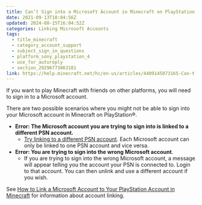 ```yaml
---
title: Can’t Sign into a Microsoft Account in Minecraft on PlayStation
date: 2021-09-13T18:04:56Z
updated: 2024-08-15T16:04:52Z
categories: Linking Microsoft Accounts
tags:
  - title_minecraft
  - category_account_support
  - subject_sign_in_questions
  - platform_sony_playstation_4
  - use_for_autoreply
  - section_29296773863181
link: https://help.minecraft.net/hc/en-us/articles/4409145073165-Can-t-Sign-into-a-Microsoft-Account-in-Minecraft-on-PlayStation
---
```


If you want to play Minecraft with friends on other platforms, you will need to sign in to a Microsoft account.

There are two possible scenarios where you might not be able to sign into your Microsoft account in Minecraft on PlayStation®.

- **Error: The Microsoft account you are trying to sign into is linked to a different PSN account.**
  - [Try linking to a different PSN account](./How-to-Link-Your-Microsoft-Account-to-Minecraft-on-PlayStation.md). Each Microsoft account can only be linked to one PSN account and vice versa.
- **Error: You are trying to sign into the wrong Microsoft account**.
  - If you are trying to sign into the wrong Microsoft account, a message will appear telling you the account your PSN is connected to. Login to that account. You can then unlink and use a different account if you wish.

See [How to Link a Microsoft Account to Your PlayStation Account in Minecraft](./How-to-Link-Your-Microsoft-Account-to-Minecraft-on-PlayStation.md) for information about account linking.
